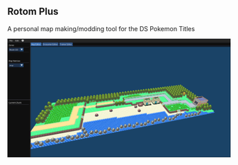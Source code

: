 ## Rotom Plus

A personal map making/modding tool for the DS Pokemon Titles

![screenshot](preview.png)